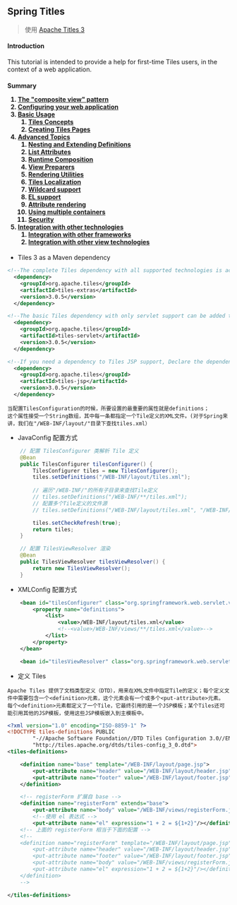 Spring Titles
--

> 使用 <a href="http://tiles.apache.org/framework/tutorial/index.html">Apache Titles 3 </a>

<div>
    <h4>Introduction</h4>
    <p>This tutorial is intended to provide a help for first-time Tiles users, in the context of a web application.</p>
    <div class="section">
        <h4>Summary<a name="Summary"></a></42>
        <ol style="list-style-type: decimal">
            <li><a href="./pattern.html">The "composite view" pattern</a></li>
            <li><a href="./configuration.html">Configuring your web application</a></li>
            <li><a href="./basic/index.html">Basic Usage</a>
                <ol style="list-style-type: decimal">
                    <li><a href="./basic/concepts.html">Tiles Concepts</a></li>
                    <li><a href="./basic/pages.html">Creating Tiles Pages</a></li>
                </ol>
            </li>
            <li><a href="./advanced/index.html">Advanced Topics</a>
                <ol style="list-style-type: decimal">
                    <li><a href="./advanced/nesting-extending.html">Nesting and Extending Definitions</a></li>
                    <li><a href="./advanced/list-attributes.html">List Attributes</a></li>
                    <li><a href="./advanced/runtime.html">Runtime Composition</a></li>
                    <li><a href="./advanced/preparer.html">View Preparers</a></li>
                    <li><a href="./advanced/utils.html">Rendering Utilities</a></li>
                    <li><a href="./advanced/l10n.html">Tiles Localization</a></li>
                    <li><a href="./advanced/wildcard.html">Wildcard support</a></li>
                    <li><a href="./advanced/el-support.html">EL support</a></li>
                    <li><a href="./advanced/attribute-rendering.html">Attribute rendering</a></li>
                    <li><a href="./advanced/multiple-containers.html">Using multiple containers</a></li>
                    <li><a href="./advanced/security.html">Security</a></li>
                </ol>
            </li>
            <li><a href="./integration/index.html">Integration with other technologies</a>
                <ol style="list-style-type: decimal">
                    <li><a href="./integration/frameworks.html">Integration with other frameworks</a></li>
                    <li><a href="./integration/view.html">Integration with other view technologies</a></li>
                </ol>
            </li>
        </ol>
    </div>
</div>

- Tiles 3 as a Maven dependency

```xml
<!--The complete Tiles dependency with all supported technologies is achievable with the following dependency declaration:-->
  <dependency>
    <groupId>org.apache.tiles</groupId>
    <artifactId>tiles-extras</artifactId>
    <version>3.0.5</version>
  </dependency>

<!--The basic Tiles dependency with only servlet support can be added this way:-->
  <dependency>
    <groupId>org.apache.tiles</groupId>
    <artifactId>tiles-servlet</artifactId>
    <version>3.0.5</version>
  </dependency>

<!--If you need a dependency to Tiles JSP support, Declare the dependency this way:-->
  <dependency>
    <groupId>org.apache.tiles</groupId>
    <artifactId>tiles-jsp</artifactId>
    <version>3.0.5</version>
  </dependency>
```

```text
当配置TilesConfiguration的时候，所要设置的最重要的属性就是definitions；
这个属性接受一个String数组，其中每一条都指定一个Tile定义的XML文件。(对于Spring来讲，我们在"/WEB-INF/layout/"目录下查找tiles.xml）
```

- JavaConfig 配置方式
```java
	// 配置 TilesConfigurer 类解析 Tile 定义
    @Bean
    public TilesConfigurer tilesConfigurer() {
        TilesConfigurer tiles = new TilesConfigurer();
        tiles.setDefinitions("/WEB-INF/layout/tiles.xml");
        
        // 遍历"/WEB-INF/"的所有子目录来查找Tile定义
	    // tiles.setDefinitions("/WEB-INF/**/tiles.xml");
	    // 配置多个Tile定义的文件源
	    // tiles.setDefinitions("/WEB-INF/layout/tiles.xml", "/WEB-INF/views/**/tiles.xml");

        tiles.setCheckRefresh(true);
        return tiles;
    }

	// 配置 TilesViewResolver 渲染
    @Bean
    public TilesViewResolver tilesViewResolver() {
        return new TilesViewResolver();
    }
```
- XMLConfig 配置方式
```xml
    <bean id="tilesConfigurer" class="org.springframework.web.servlet.view.tiles3.TilesConfigurer">
        <property name="definitions">
            <list>
                <value>/WEB-INF/layout/tiles.xml</value>
                <!--<value>/WEB-INF/views/**/tiles.xml</value>-->
            </list>
        </property>
    </bean>

    <bean id="tilesViewResolver" class="org.springframework.web.servlet.view.tiles3.TilesViewResolver"/>
```

- 定义 Tiles

```text
Apache Tiles 提供了文档类型定义（DTD），用来在XML文件中指定Tile的定义；每个定义文件中需要包含一个<definition>元素，这个元素会有一个或多个<put-attribute>元素。
每个<definition>元素都定义了一个Tile，它最终引用的是一个JSP模板；某个Tiles还可能引用其他的JSP模板，使用这些JSP模板嵌入到主模板中。
```

```xml
<?xml version="1.0" encoding="ISO-8859-1" ?>
<!DOCTYPE tiles-definitions PUBLIC
        "-//Apache Software Foundation//DTD Tiles Configuration 3.0//EN"
        "http://tiles.apache.org/dtds/tiles-config_3_0.dtd">
<tiles-definitions>

    <definition name="base" template="/WEB-INF/layout/page.jsp">
        <put-attribute name="header" value="/WEB-INF/layout/header.jsp"/>
        <put-attribute name="footer" value="/WEB-INF/layout/footer.jsp"/>
    </definition>

	<!-- registerForm 扩展自 base -->
    <definition name="registerForm" extends="base">
        <put-attribute name="body" value="/WEB-INF/views/registerForm.jsp"/>
        <!--使用 el 表达式 -->
        <put-attribute name="el" expression="1 + 2 = ${1+2}"/></definition>
	<!-- 上面的 registerForm 相当于下面的配置 -->
    <!--
    <definition name="registerForm" template="/WEB-INF/layout/page.jsp">
    	<put-attribute name="header" value="/WEB-INF/layout/header.jsp"/>
        <put-attribute name="footer" value="/WEB-INF/layout/footer.jsp"/>
        <put-attribute name="body" value="/WEB-INF/views/registerForm.jsp"/>
        <put-attribute name="el" expression="1 + 2 = ${1+2}"/></definition>
    </definition>
    -->

</tiles-definitions>
```
